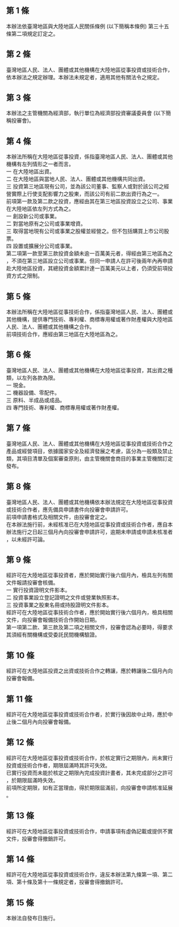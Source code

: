 第 1 條
-------
本辦法依臺灣地區與大陸地區人民關係條例 (以下簡稱本條例) 第三十五  
條第二項規定訂定之。

第 2 條
-------
臺灣地區人民、法人、團體或其他機構在大陸地區從事投資或技術合作，  
依本辦法之規定辦理。本辦法未規定者，適用其他有關法令之規定。

第 3 條
-------
本辦法之主管機關為經濟部，執行單位為經濟部投資審議委員會 (以下簡  
稱投審會)。

第 4 條
-------
本辦法所稱在大陸地區從事投資，係指臺灣地區人民、法人、團體或其他  
機構有左列情形之一者而言。  
一  在大陸地區出資。  
二  在大陸地區與當地人民、法人、團體或其他機構共同出資。  
三  投資第三地區現有公司，並為該公司董事、監察人或對於該公司之經  
    營實際上行使支配影響力之股東，而該公司有前二款出資行為之一。  
前項第一款及第二款之投資，應經由其在第三地區投資設立之公司、事業  
在大陸地區依左列方式為之。  
一  創設新公司或事業。  
二  對當地原有之公司或事業增資。  
三  取得當地現有公司或事業之股權並經營之。但不包括購買上市公司股  
    票。  
四  設置或擴展分公司或事業。  
第二項第一款至第三款投資金額未逾一百萬美元者，得經由第三地區為之  
，不須在第三地區設立公司或事業。但同一申請人在許可後兩年內再申請  
赴大陸地區投資，其總投資金額累計達一百萬美元以上者，仍須受前項投  
資方式之限制。

第 5 條
-------
本辦法所稱在大陸地區從事技術合作，係指臺灣地區人民、法人、團體或  
其他機構，提供專門技術、專利權、商標專用權或著作財產權與大陸地區  
人民、法人、團體或其他機構之合作。  
前項技術合作，應經由第三地區在大陸地區為之。

第 6 條
-------
臺灣地區人民、法人、團體或其他機構在大陸地區從事投資，其出資之種  
類，以左列各款為限。  
一  現金。  
二  機器設備、零配件。  
三  原料、半成品或成品。  
四  專門技術、專利權、商標專用權或著作財產權。

第 7 條
-------
臺灣地區人民、法人、團體或其他機構在大陸地區從事投資或技術合作之  
產品或經營項目，依據國家安全及經濟發展之考慮，區分為一般類及禁止  
類，其項目清單及個案審查原則，由主管機關會商目的事業主管機關訂定  
發布。

第 8 條
-------
臺灣地區人民、法人、團體或其他機構依本辦法規定在大陸地區從事投資  
或技術合作者，應先備具申請書件向投審會申請許可。  
前項申請書格式及相關文件，由投審會定之。  
在本辦法施行前，未經核准已在大陸地區從事投資或技術合作者，應自本  
辦法施行之日起三個月內向投審會申請許可，逾期未申請或申請未核准者  
，以未經許可論。

第 9 條
-------
經許可在大陸地區從事投資者，應於開始實行後六個月內，檢具左列有關  
文件報請投審會核備。  
一  實行投資證明文件影本。  
二  投資事業設立登記證明之文件或營業執照影本。  
三  投資事業之股東名冊或持股證明文件影本。  
經許可在大陸地區從事技術合作者，應於開始實行後六個月內，檢具相關  
文件，向投審會報備技術合作開始日期。  
第一項第二款、第三款及第二項之相關文件，投審會認為必要時，得要求  
其須經有關機構或受委託民間機構驗證。

第 10 條
--------
經許可在大陸地區投資之出資或技術合作之轉讓，應於轉讓後二個月內向  
投審會報備。

第 11 條
--------
經許可在大陸地區從事投資或技術合作者，於實行後因故中止時，應於中  
止後二個月內向投審會報備。

第 12 條
--------
經許可在大陸地區從事投資或技術合作，於核定實行之期限內，尚未實行  
投資或技術合作者，期限屆滿時其許可失效。  
已實行投資而未能於核定之期限內完成投資計畫者，其未完成部分之許可  
，於期限屆滿時失效。  
前項所定期限，如有正當理由，得於期限屆滿前，向投審會申請核准延展  
。

第 13 條
--------
經許可在大陸地區從事投資或技術合作，申請事項有虛偽記載或提供不實  
文件，投審會得撤銷許可。

第 14 條
--------
經許可在大陸地區從事投資或技術合作，違反本辦法第九條第一項、第二  
項、第十條及第十一條規定者，投審會得撤銷許可。

第 15 條
--------
本辦法自發布日施行。

